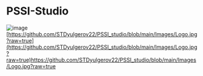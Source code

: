 # PSSI-Studio
![image](https://github.com/STDyulgerov22/PSSI_studio/blob/main/Images/Logo.jpg?raw=true)
[https://github.com/STDyulgerov22/PSSI_studio/blob/main/Images/Logo.jpg?raw=true](https://github.com/STDyulgerov22/PSSI_studio/blob/main/Images/Logo.jpg?raw=true)https://github.com/STDyulgerov22/PSSI_studio/blob/main/Images/Logo.jpg?raw=true
